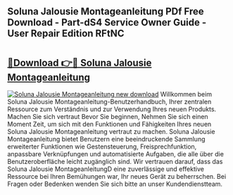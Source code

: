 ## Soluna Jalousie Montageanleitung PDf Free Download - Part-dS4 Service Owner Guide - User Repair Edition RFtNC

# <h2><a href="http://df7zjl.blite.top/?on=Soluna+Jalousie+Montageanleitung">🔗Download 👉🔴 Soluna Jalousie Montageanleitung</a></h2>

[![Soluna Jalousie Montageanleitung new download](https://i.imgur.com/lujVjoI.png)](http://df7zjl.blite.top/?on=Soluna+Jalousie+Montageanleitung)
Willkommen beim Soluna Jalousie Montageanleitung-Benutzerhandbuch, Ihrer zentralen Ressource zum Verständnis und zur Verwendung Ihres neuen Produkts. Machen Sie sich vertraut Bevor Sie beginnen, Nehmen Sie sich einen Moment Zeit, um sich mit den Funktionen und Fähigkeiten Ihres neuen Soluna Jalousie Montageanleitung vertraut zu machen. Soluna Jalousie Montageanleitung bietet Benutzern eine beeindruckende Sammlung erweiterter Funktionen wie Gestensteuerung, Freisprechfunktion, anpassbare Verknüpfungen und automatisierte Aufgaben, die alle über die Benutzeroberfläche leicht zugänglich sind. Wir vertrauen darauf, dass das Soluna Jalousie MontageanleitungD eine zuverlässige und effektive Ressource bei Ihren Bemühungen war, Ihr neues Gerät zu beherrschen. Bei Fragen oder Bedenken wenden Sie sich bitte an unser Kundendienstteam.
